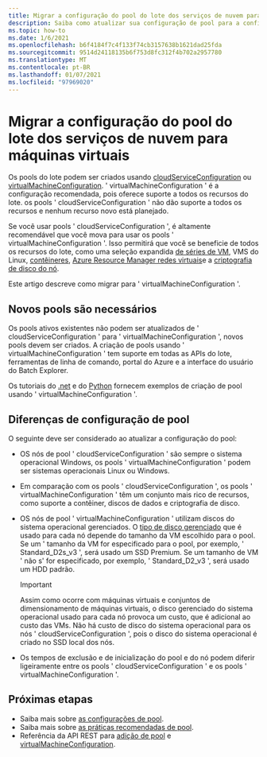 ```yaml
---
title: Migrar a configuração do pool do lote dos serviços de nuvem para máquinas virtuais
description: Saiba como atualizar sua configuração de pool para a configuração mais recente e recomendada
ms.topic: how-to
ms.date: 1/6/2021
ms.openlocfilehash: b6f4184f7c4f133f74cb3157638b1621dad25fda
ms.sourcegitcommit: 9514d24118135b6f753d8fc312f4b702a2957780
ms.translationtype: MT
ms.contentlocale: pt-BR
ms.lasthandoff: 01/07/2021
ms.locfileid: "97969020"
---
```

# <a name="migrate-batch-pool-configuration-from-cloud-services-to-virtual-machines"></a>Migrar a configuração do pool do lote dos serviços de nuvem para máquinas virtuais

Os pools do lote podem ser criados usando [cloudServiceConfiguration](https://docs.microsoft.com/rest/api/batchservice/pool/add#cloudserviceconfiguration) ou [virtualMachineConfiguration](https://docs.microsoft.com/rest/api/batchservice/pool/add#virtualmachineconfiguration). ' virtualMachineConfiguration ' é a configuração recomendada, pois oferece suporte a todos os recursos do lote. os pools ' cloudServiceConfiguration ' não dão suporte a todos os recursos e nenhum recurso novo está planejado.

Se você usar pools ' cloudServiceConfiguration ', é altamente recomendável que você mova para usar os pools ' virtualMachineConfiguration '. Isso permitirá que você se beneficie de todos os recursos do lote, como uma seleção expandida [de séries de VM](batch-pool-vm-sizes.md), VMS do Linux, [contêineres](batch-docker-container-workloads.md), [Azure Resource Manager redes virtuais](batch-virtual-network.md)e a [criptografia de disco do nó](disk-encryption.md).

Este artigo descreve como migrar para ' virtualMachineConfiguration '.

## <a name="new-pools-are-required"></a>Novos pools são necessários

Os pools ativos existentes não podem ser atualizados de ' cloudServiceConfiguration ' para ' virtualMachineConfiguration ', novos pools devem ser criados. A criação de pools usando ' virtualMachineConfiguration ' tem suporte em todas as APIs do lote, ferramentas de linha de comando, portal do Azure e a interface do usuário do Batch Explorer.

Os tutoriais do [.net](tutorial-parallel-dotnet.md) e do [Python](tutorial-parallel-python.md) fornecem exemplos de criação de pool usando ' virtualMachineConfiguration '.

## <a name="pool-configuration-differences"></a>Diferenças de configuração de pool

O seguinte deve ser considerado ao atualizar a configuração do pool:

- OS nós de pool ' cloudServiceConfiguration ' são sempre o sistema operacional Windows, os pools ' virtualMachineConfiguration ' podem ser sistemas operacionais Linux ou Windows.
- Em comparação com os pools ' cloudServiceConfiguration ', os pools ' virtualMachineConfiguration ' têm um conjunto mais rico de recursos, como suporte a contêiner, discos de dados e criptografia de disco.
- OS nós de pool ' virtualMachineConfiguration ' utilizam discos do sistema operacional gerenciados. O [tipo de disco gerenciado](../virtual-machines/disks-types.md) que é usado para cada nó depende do tamanho da VM escolhido para o pool. Se um ' tamanho da VM for especificado para o pool, por exemplo, ' Standard_D2s_v3 ', será usado um SSD Premium. Se um tamanho de VM ' não s' for especificado, por exemplo, ' Standard_D2_v3 ', será usado um HDD padrão.

   > [!IMPORTANT]
   > Assim como ocorre com máquinas virtuais e conjuntos de dimensionamento de máquinas virtuais, o disco gerenciado do sistema operacional usado para cada nó provoca um custo, que é adicional ao custo das VMs. Não há custo de disco do sistema operacional para os nós ' cloudServiceConfiguration ', pois o disco do sistema operacional é criado no SSD local dos nós.

- Os tempos de exclusão e de inicialização do pool e do nó podem diferir ligeiramente entre os pools ' cloudServiceConfiguration ' e os pools ' virtualMachineConfiguration '.

## <a name="next-steps"></a>Próximas etapas

- Saiba mais sobre [as configurações de pool](nodes-and-pools.md#configurations).
- Saiba mais sobre [as práticas recomendadas de pool](best-practices.md#pools).
- Referência da API REST para [adição de pool](https://docs.microsoft.com/rest/api/batchservice/pool/add) e [virtualMachineConfiguration](https://docs.microsoft.com/rest/api/batchservice/pool/add#virtualmachineconfiguration).
